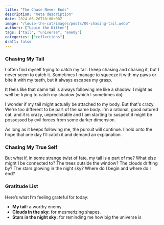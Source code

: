 ```yaml
---
title: "The Chase Never Ends"
description: "meta description"
date: 2024-06-26T10:00:00Z
image: "/louie-the-cat/images/posts/06-chasing-tail.webp"
authors: ["Louie the Kitten"]
tags: ["tail", "universe", "enemy"]
categories: ["reflections"]
draft: false
---
```


### Chasing My Tail

I often find myself trying to catch my tail. I keep chasing and chasing it, but I never seem to catch it. Sometimes I manage to squeeze it with my paws or bite it with my teeth, but it always escapes my grasp. 

It feels like that damn tail is always following me like a shadow. I might as well be trying to catch my shadow (which I sometimes do).

I wonder if my tail might actually be attached to my body. But that's crazy. We're too different to be part of the same body. I'm a rational, good natured cat, and *it* is crazy, unpredictable and I am starting to suspect it might be possessed by evil forces from some darker dimension.

As long as it keeps following me, the pursuit will continue. I hold onto the hope that one day I'll catch it and demand an explanation.

### Chasing My True Self

But what if, in some strange twist of fate, my tail is a part of me? What else might I be connected to? The trees outside the window? The clouds drifting by? The stars glowing in the night sky? Where do I begin and where do I end?

### Gratitude List

Here’s what I’m feeling grateful for today:

* **My tail:** a worthy enemy
* **Clouds in the sky:** for mesmerizing shapes.
* **Stars in the night sky:** for reminding me how big the universe is
